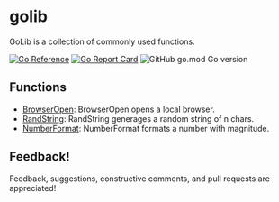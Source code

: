 # golib
GoLib is a collection of commonly used functions.

[![Go Reference](https://pkg.go.dev/badge/github.com/rmrfslashbin/golib.svg)](https://pkg.go.dev/github.com/rmrfslashbin/golib)
[![Go Report Card](https://goreportcard.com/badge/github.com/rmrfslashbin/golib)](https://goreportcard.com/report/github.com/rmrfslashbin/golib)
![GitHub go.mod Go version](https://img.shields.io/github/go-mod/go-version/rmrfslashbin/golib)

## Functions
- [BrowserOpen](https://pkg.go.dev/github.com/rmrfslashbin/golib#BrowserOpen): BrowserOpen opens a local browser.
- [RandString](https://pkg.go.dev/github.com/rmrfslashbin/golib#RandString): RandString generages a random string of n chars.
- [NumberFormat](https://pkg.go.dev/github.com/rmrfslashbin/golib#NumberFormat): NumberFormat formats a number with magnitude.

## Feedback!
Feedback, suggestions, constructive comments, and pull requests are appreciated!

